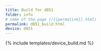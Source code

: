 ```yaml
---
title: Build for d851
folder: info
# name of the page (/{{permalink}}.html)
permalink: d851_build.html
device: d851
---
```

{% include templates/device_build.md %}
